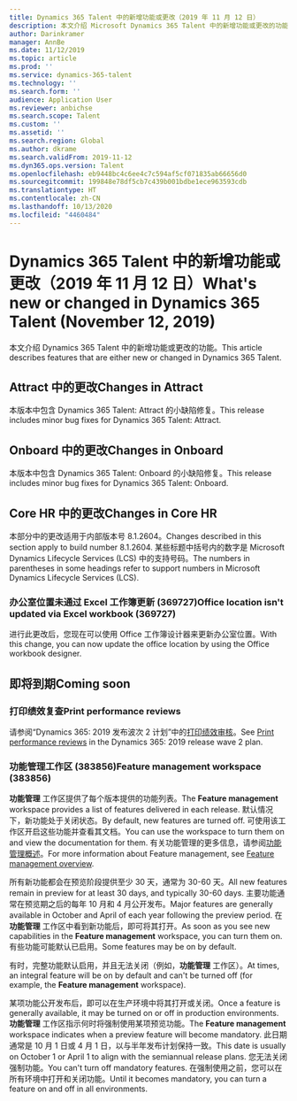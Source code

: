 ```yaml
---
title: Dynamics 365 Talent 中的新增功能或更改（2019 年 11 月 12 日）
description: 本文介绍 Microsoft Dynamics 365 Talent 中的新增功能或更改的功能。
author: Darinkramer
manager: AnnBe
ms.date: 11/12/2019
ms.topic: article
ms.prod: ''
ms.service: dynamics-365-talent
ms.technology: ''
ms.search.form: ''
audience: Application User
ms.reviewer: anbichse
ms.search.scope: Talent
ms.custom: ''
ms.assetid: ''
ms.search.region: Global
ms.author: dkrame
ms.search.validFrom: 2019-11-12
ms.dyn365.ops.version: Talent
ms.openlocfilehash: eb9448bc4c6ee4c7c594af5cf071835ab66656d0
ms.sourcegitcommit: 199848e78df5cb7c439b001bdbe1ece963593cdb
ms.translationtype: HT
ms.contentlocale: zh-CN
ms.lasthandoff: 10/13/2020
ms.locfileid: "4460484"
---
```

# <a name="whats-new-or-changed-in-dynamics-365-talent-november-12-2019"></a><span data-ttu-id="f9d5b-103">Dynamics 365 Talent 中的新增功能或更改（2019 年 11 月 12 日）</span><span class="sxs-lookup"><span data-stu-id="f9d5b-103">What's new or changed in Dynamics 365 Talent (November 12, 2019)</span></span>

<span data-ttu-id="f9d5b-104">本文介绍 Dynamics 365 Talent 中的新增功能或更改的功能。</span><span class="sxs-lookup"><span data-stu-id="f9d5b-104">This article describes features that are either new or changed in Dynamics 365 Talent.</span></span>

## <a name="changes-in-attract"></a><span data-ttu-id="f9d5b-105">Attract 中的更改</span><span class="sxs-lookup"><span data-stu-id="f9d5b-105">Changes in Attract</span></span>

<span data-ttu-id="f9d5b-106">本版本中包含 Dynamics 365 Talent: Attract 的小缺陷修复。</span><span class="sxs-lookup"><span data-stu-id="f9d5b-106">This release includes minor bug fixes for Dynamics 365 Talent: Attract.</span></span>

## <a name="changes-in-onboard"></a><span data-ttu-id="f9d5b-107">Onboard 中的更改</span><span class="sxs-lookup"><span data-stu-id="f9d5b-107">Changes in Onboard</span></span>

<span data-ttu-id="f9d5b-108">本版本中包含 Dynamics 365 Talent: Onboard 的小缺陷修复。</span><span class="sxs-lookup"><span data-stu-id="f9d5b-108">This release includes minor bug fixes for Dynamics 365 Talent: Onboard.</span></span>

## <a name="changes-in-core-hr"></a><span data-ttu-id="f9d5b-109">Core HR 中的更改</span><span class="sxs-lookup"><span data-stu-id="f9d5b-109">Changes in Core HR</span></span>

<span data-ttu-id="f9d5b-110">本部分中的更改适用于内部版本号 8.1.2604。</span><span class="sxs-lookup"><span data-stu-id="f9d5b-110">Changes described in this section apply to build number 8.1.2604.</span></span> <span data-ttu-id="f9d5b-111">某些标题中括号内的数字是 Microsoft Dynamics Lifecycle Services (LCS) 中的支持号码。</span><span class="sxs-lookup"><span data-stu-id="f9d5b-111">The numbers in parentheses in some headings refer to support numbers in Microsoft Dynamics Lifecycle Services (LCS).</span></span>

### <a name="office-location-isnt-updated-via-excel-workbook-369727"></a><span data-ttu-id="f9d5b-112">办公室位置未通过 Excel 工作簿更新 (369727)</span><span class="sxs-lookup"><span data-stu-id="f9d5b-112">Office location isn't updated via Excel workbook (369727)</span></span>

<span data-ttu-id="f9d5b-113">进行此更改后，您现在可以使用 Office 工作簿设计器来更新办公室位置。</span><span class="sxs-lookup"><span data-stu-id="f9d5b-113">With this change, you can now update the office location by using the Office workbook designer.</span></span>

## <a name="coming-soon"></a><span data-ttu-id="f9d5b-114">即将到期</span><span class="sxs-lookup"><span data-stu-id="f9d5b-114">Coming soon</span></span>

### <a name="print-performance-reviews"></a><span data-ttu-id="f9d5b-115">打印绩效复查</span><span class="sxs-lookup"><span data-stu-id="f9d5b-115">Print performance reviews</span></span>

<span data-ttu-id="f9d5b-116">请参阅“Dynamics 365: 2019 发布波次 2 计划”中的[打印绩效审核](https://docs.microsoft.com/dynamics365-release-plan/2019wave2/dynamics365-talent/print-performance-reviews)。</span><span class="sxs-lookup"><span data-stu-id="f9d5b-116">See [Print performance reviews](https://docs.microsoft.com/dynamics365-release-plan/2019wave2/dynamics365-talent/print-performance-reviews) in the Dynamics 365: 2019 release wave 2 plan.</span></span>

### <a name="feature-management-workspace-383856"></a><span data-ttu-id="f9d5b-117">功能管理工作区 (383856)</span><span class="sxs-lookup"><span data-stu-id="f9d5b-117">Feature management workspace (383856)</span></span>

<span data-ttu-id="f9d5b-118">**功能管理** 工作区提供了每个版本提供的功能列表。</span><span class="sxs-lookup"><span data-stu-id="f9d5b-118">The **Feature management** workspace provides a list of features delivered in each release.</span></span> <span data-ttu-id="f9d5b-119">默认情况下，新功能处于关闭状态。</span><span class="sxs-lookup"><span data-stu-id="f9d5b-119">By default, new features are turned off.</span></span> <span data-ttu-id="f9d5b-120">可使用该工作区开启这些功能并查看其文档。</span><span class="sxs-lookup"><span data-stu-id="f9d5b-120">You can use the workspace to turn them on and view the documentation for them.</span></span> <span data-ttu-id="f9d5b-121">有关功能管理的更多信息，请参阅[功能管理概述](https://docs.microsoft.com/dynamics365/fin-ops-core/fin-ops/get-started/feature-management/feature-management-overview)。</span><span class="sxs-lookup"><span data-stu-id="f9d5b-121">For more information about Feature management, see [Feature management overview](https://docs.microsoft.com/dynamics365/fin-ops-core/fin-ops/get-started/feature-management/feature-management-overview).</span></span>

<span data-ttu-id="f9d5b-122">所有新功能都会在预览阶段提供至少 30 天，通常为 30-60 天。</span><span class="sxs-lookup"><span data-stu-id="f9d5b-122">All new features remain in preview for at least 30 days, and typically 30-60 days.</span></span> <span data-ttu-id="f9d5b-123">主要功能通常在预览期之后的每年 10 月和 4 月公开发布。</span><span class="sxs-lookup"><span data-stu-id="f9d5b-123">Major features are generally available in October and April of each year following the preview period.</span></span> <span data-ttu-id="f9d5b-124">在 **功能管理** 工作区中看到新功能后，即可将其打开。</span><span class="sxs-lookup"><span data-stu-id="f9d5b-124">As soon as you see new capabilities in the **Feature management** workspace, you can turn them on.</span></span> <span data-ttu-id="f9d5b-125">有些功能可能默认已启用。</span><span class="sxs-lookup"><span data-stu-id="f9d5b-125">Some features may be on by default.</span></span>
 
<span data-ttu-id="f9d5b-126">有时，完整功能默认启用，并且无法关闭（例如，**功能管理** 工作区）。</span><span class="sxs-lookup"><span data-stu-id="f9d5b-126">At times, an integral feature will be on by default and can't be turned off (for example, the **Feature management** workspace).</span></span>
 
<span data-ttu-id="f9d5b-127">某项功能公开发布后，即可以在生产环境中将其打开或关闭。</span><span class="sxs-lookup"><span data-stu-id="f9d5b-127">Once a feature is generally available, it may be turned on or off in production environments.</span></span> <span data-ttu-id="f9d5b-128">**功能管理** 工作区指示何时将强制使用某项预览功能。</span><span class="sxs-lookup"><span data-stu-id="f9d5b-128">The **Feature management** workspace indicates when a preview feature will become mandatory.</span></span> <span data-ttu-id="f9d5b-129">此日期通常是 10 月 1 日或 4 月 1 日，以与半年发布计划保持一致。</span><span class="sxs-lookup"><span data-stu-id="f9d5b-129">This date is usually on October 1 or April 1 to align with the semiannual release plans.</span></span> <span data-ttu-id="f9d5b-130">您无法关闭强制功能。</span><span class="sxs-lookup"><span data-stu-id="f9d5b-130">You can't turn off mandatory features.</span></span> <span data-ttu-id="f9d5b-131">在强制使用之前，您可以在所有环境中打开和关闭功能。</span><span class="sxs-lookup"><span data-stu-id="f9d5b-131">Until it becomes mandatory, you can turn a feature on and off in all environments.</span></span>
